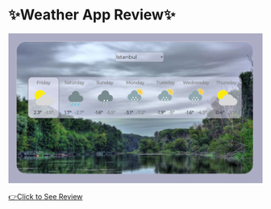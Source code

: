 # :sparkles:Weather App Review:sparkles:

<p>
  <img src="/images/app-img.jpg" width="750px" title="weather-app-review">
</p>

[:point_right:Click to See Review](https://cocky-gates-8af754.netlify.app/)
